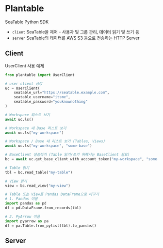 # Plantable

SeaTable Python SDK

- `client` SeaTable을 제어 - 사용자 및 그룹 관리, 데이터 읽기 및 쓰기 등
- `server` SeaTable의 데이터를 AWS S3 등으로 전송하는 HTTP Server



## Client

UserClient 사용 예제

```python
from plantable import UserClient

# user client 생성
uc = UserClient(
    seatable_url="https://seatable.example.com", 
    seatable_username="itsme", 
    seatable_password="youknownothing"
)

# Workspace 리스트 보기
await uc.ls()

# Workspace 내 Base 리스트 보기
await uc.ls("my-workspace")

# Workspace / Base 내 리스트 보기 (Tables, Views)
await uc.ls("my-workspace", "some-base")

# BaseClient 생성하기 (Table 읽기/쓰기 위해서는 BaseClient 필요)
bc = await uc.get_base_client_with_account_token("my-workspace", "some-base")

# Table 읽기
tbl = bc.read_table("my-table")

# View 읽기
view = bc.read_view("my-view")

# Table 또는 View를 Pandas DataFrame으로 바꾸기 
# 1. Pandas 이용
import pandas as pd
df = pd.DataFrame.from_records(tbl)

# 2. PyArrow 이용
import pyarrow as pa
df = pa.Table.from_pylist(tbl).to_pandas()
```





## Server

